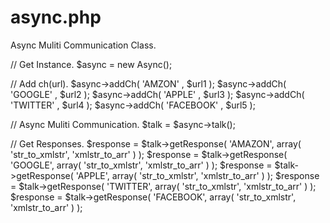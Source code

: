 # async.php
Async Muliti Communication Class.

// Get Instance.
$async		    = new Async();

// Add ch(url).
$async->addCh( 'AMZON' ,    $url1 );
$async->addCh( 'GOOGLE' ,   $url2 );
$async->addCh( 'APPLE' ,    $url3 );
$async->addCh( 'TWITTER' ,  $url4 );
$async->addCh( 'FACEBOOK' , $url5 );

// Async Muliti Communication.
$talk		    = $async->talk();

// Get Responses.
$response	  = $talk->getResponse( 'AMAZON', array( 'str_to_xmlstr', 'xmlstr_to_arr' ) );
$response	  = $talk->getResponse( 'GOOGLE', array( 'str_to_xmlstr', 'xmlstr_to_arr' ) );
$response	  = $talk->getResponse( 'APPLE', array( 'str_to_xmlstr', 'xmlstr_to_arr' ) );
$response	  = $talk->getResponse( 'TWITTER', array( 'str_to_xmlstr', 'xmlstr_to_arr' ) );
$response	  = $talk->getResponse( 'FACEBOOK', array( 'str_to_xmlstr', 'xmlstr_to_arr' ) );
